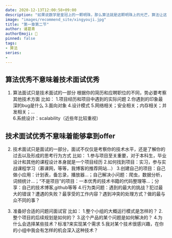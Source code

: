```yaml
---
date: 2020-12-13T12:00:58+09:00
description: "如果说数学是皇冠上的一颗明珠，那么算法就是这颗明珠上的光芒，算法让这颗明珠更加熠熠生辉，为科技进步和社会发展照亮了前进的路"
image: "images/recommend_site/xingyouji.jpg"
title: "第一章第二节"
author: 诸葛青
authorEmoji: 🎅
pinned: false
tags:
- 算法
series:
-   
---
```


## 算法优秀不意味着技术面试优秀

1. 算法面试只是技术面试的一部分
根据你的简历和应聘职位的不同，势必要考察其他技术方面
比如：
1.项目经历和项目中遇到的实际问题
2.你遇到的印象最深的bug是什么
3.面向对象
4.设计模式
5.网络相关；安全相关；内存相关；并发相关；...  
6.系统设计：scalability（近些年比较重视）

## 技术面试优秀不意味着能够拿到offer

2. 技术面试只是面试的一部分，面试不仅仅是考察你的技术水平，还是了解你的过去以及形成的思考行为方式
比如：
1.参与项目至关重要，对于本科生，毕业设计和其他的课程设计本身就是一个项目经历
2.如何找到项目：实习，参与实战课程学习（慕课网，等等，我博客的推荐网站...）
3.创建自己的项目：自己做小应用：计划表，备忘录，播放器...；自己解决小问题：爬虫，数据分析，词频统计...；“不是项目”的项目：一本优秀的技术书籍的代码整理等...；分享：自己的技术博客,github等等
4.行为类问题：遇到的最大的挑战？犯过最大的错误？遭遇的失败？最享受的工作内容？遇到冲突的处理方式？做的最与众不同的事？

2. 准备好合适的问题问面试官
比如：
1.整个小组的大概运行模式是怎样的？
2.整个项目的后续规划是如何的？
3.这个产品的某个问题是如何解决的？
4.为什么会选择某些技术？标准?来实现某个需求
5.我对某个技术很感兴趣，在你的小组中我会有怎样的机会深入这种技术？
